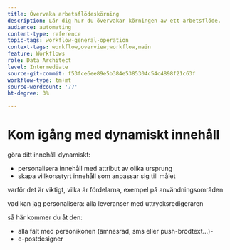 ```yaml
---
title: Övervaka arbetsflödeskörning
description: Lär dig hur du övervakar körningen av ett arbetsflöde.
audience: automating
content-type: reference
topic-tags: workflow-general-operation
context-tags: workflow,overview;workflow,main
feature: Workflows
role: Data Architect
level: Intermediate
source-git-commit: f53fce6ee89e5b384e5385304c54c4898f21c63f
workflow-type: tm+mt
source-wordcount: '77'
ht-degree: 3%

---
```



# Kom igång med dynamiskt innehåll

göra ditt innehåll dynamiskt:
- personalisera innehåll med attribut av olika ursprung
- skapa villkorsstyrt innehåll som anpassar sig till målet

varför det är viktigt, vilka är fördelarna, exempel på användningsområden

vad kan jag personalisera: alla leveranser med uttrycksredigeraren

så här kommer du åt den:
- alla fält med personikonen (ämnesrad, sms eller push-brödtext...)-
- e-postdesigner




